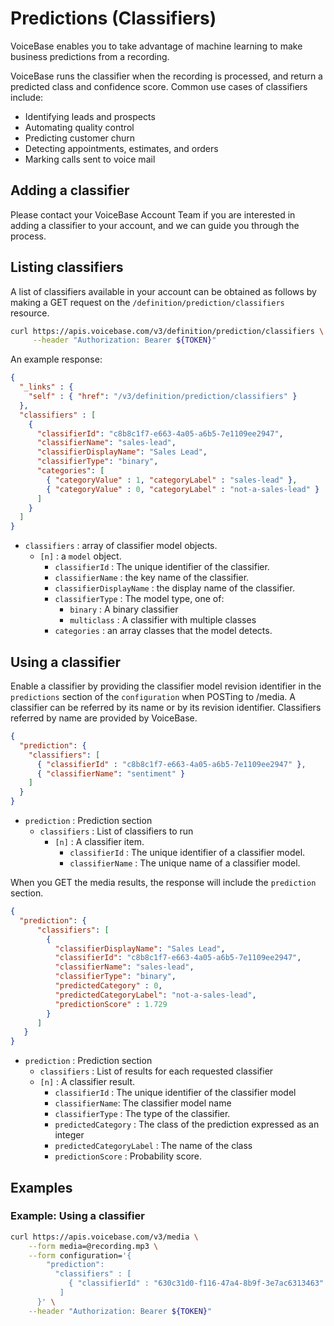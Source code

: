 # Predictions (Classifiers) 

VoiceBase enables you to take advantage of machine learning to make business predictions from a recording.

VoiceBase runs the classifier when the recording is processed, and return a predicted class and confidence score. Common use cases of classifiers include:

- Identifying leads and prospects
- Automating quality control
- Predicting customer churn
- Detecting appointments, estimates, and orders
- Marking calls sent to voice mail


## Adding a classifier
Please contact your VoiceBase Account Team if you are interested in adding a
classifier to your account, and we can guide you through the process.

## Listing classifiers

A list of classifiers available in your account can be obtained as follows by making a GET request on the `/definition/prediction/classifiers` resource.

```bash
curl https://apis.voicebase.com/v3/definition/prediction/classifiers \
     --header "Authorization: Bearer ${TOKEN}"
```

An example response:

```json
{
  "_links" : {
    "self" : { "href": "/v3/definition/prediction/classifiers" }
  },
  "classifiers" : [
    {
      "classifierId": "c8b8c1f7-e663-4a05-a6b5-7e1109ee2947",
      "classifierName": "sales-lead",
      "classifierDisplayName": "Sales Lead",
      "classifierType": "binary",
      "categories": [
        { "categoryValue" : 1, "categoryLabel" : "sales-lead" },
        { "categoryValue" : 0, "categoryLabel" : "not-a-sales-lead" }
      ]
    }
  ]
}
```

- `classifiers` : array of classifier model objects.
    - `[n]` : a `model` object.
        - `classifierId` : The unique identifier of the classifier.
        - `classifierName` : the key name of the classifier.
        - `classifierDisplayName` : the display name of the classifier.
        - `classifierType` : The model type, one of:
            - `binary` : A binary classifier
            - `multiclass` : A classifier with multiple classes
        - `categories` : an array classes that the model detects.

## Using a classifier

Enable a classifier by providing the classifier model revision identifier
in the `predictions` section of the `configuration` when POSTing to /media.
A classifier can be referred by its name or by its revision identifier.
Classifiers referred by name are provided by VoiceBase.


```json
{
  "prediction": {
    "classifiers": [
      { "classifierId" : "c8b8c1f7-e663-4a05-a6b5-7e1109ee2947" },
      { "classifierName": "sentiment" }
    ]
  }
}
```



  - `prediction` : Prediction section
    - `classifiers` : List of classifiers to run
        - `[n]` : A classifier item.
            - `classifierId` : The unique identifier of a classifier model.
            - `classifierName` : The unique name of a classifier model.

When you GET the media results, the response will include the `prediction`
section.

```json
{
  "prediction": {
      "classifiers": [
        {
          "classifierDisplayName": "Sales Lead",
          "classifierId": "c8b8c1f7-e663-4a05-a6b5-7e1109ee2947",
          "classifierName": "sales-lead",
          "classifierType": "binary",
          "predictedCategory" : 0,
          "predictedCategoryLabel": "not-a-sales-lead",
          "predictionScore" : 1.729  
        }
      ]
   }
}
```

- `prediction` : Prediction section
  - `classifiers` : List of results for each requested classifier
   - `[n]` : A classifier result.
      - `classifierId` : The unique identifier of the classifier model
      - `classifierName`: The classifier model name
      - `classifierType` : The type of the classifier.
      - `predictedCategory` : The class of the prediction expressed as an integer
      - `predictedCategoryLabel` : The name of the class
      - `predictionScore` : Probability score.


## Examples

### Example: Using a classifier

```bash
curl https://apis.voicebase.com/v3/media \
    --form media=@recording.mp3 \
    --form configuration='{
        "prediction":
          "classifiers" : [
             { "classifierId" : "630c31d0-f116-47a4-8b9f-3e7ac6313463" }
           ]
      }' \
    --header "Authorization: Bearer ${TOKEN}"
```
